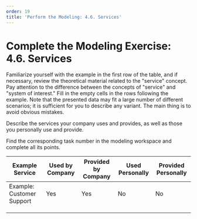```yaml
---
order: 19
title: 'Perform the Modeling: 4.6. Services'
---
```


# Complete the Modeling Exercise: 4.6. Services

Familiarize yourself with the example in the first row of the table, and if necessary, review the theoretical material related to the "service" concept. Pay attention to the difference between the concepts of "service" and "system of interest." Fill in the empty cells in the rows following the example. Note that the presented data may fit a large number of different scenarios; it is sufficient for you to describe any variant. The main thing is to avoid obvious mistakes.

Describe the services your company uses and provides, as well as those you personally use and provide.

Find the corresponding task number in the modeling workspace and complete all its points.

| Example Service       | Used by Company | Provided by Company | Used Personally | Provided Personally |
|-----------------------|-----------------|---------------------|-----------------|---------------------|
| Example: Customer Support | Yes             | Yes                 | No             | No                 |
|                       |                 |                     |                 |                     |
|                       |                 |                     |                 |                     |
|                       |                 |                     |                 |                     |